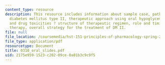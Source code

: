 ```yaml
---
content_type: resource
description: This resource includes information about sample case, pathogenesis of
  diabetes mellitus type II, therapeutic approach using oral hypoglycemics, mechanisms
  and drug toxicities ? structure of therapeutic regimen, role and timing of insulin
  therapy, overall strategy for the treatment of DM II.
file: null
file_location: /coursemedia/hst-151-principles-of-pharmacology-spring-2005/2175e9591523c20209ce0a01b3c9c9f5_0310_oral_slides.pdf
file_type: application/pdf
resourcetype: Document
title: 0310_oral_slides.pdf
uid: 2175e959-1523-c202-09ce-0a01b3c9c9f5
---
```

